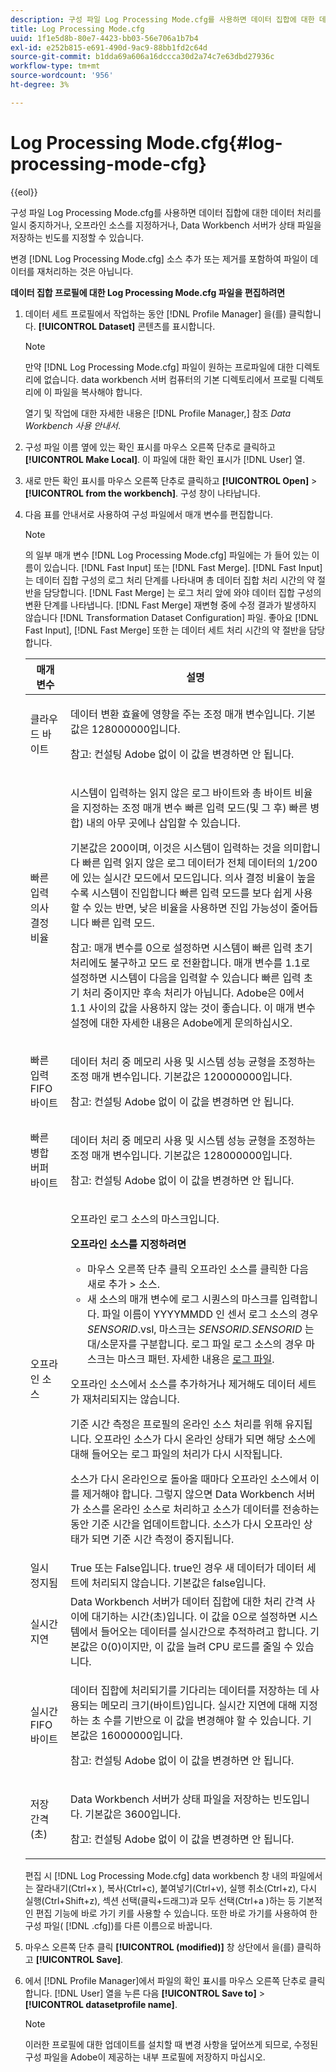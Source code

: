 ```yaml
---
description: 구성 파일 Log Processing Mode.cfg를 사용하면 데이터 집합에 대한 데이터 처리를 일시 중지하거나, 오프라인 소스를 지정하거나, Data Workbench 서버가 상태 파일을 저장하는 빈도를 지정할 수 있습니다.
title: Log Processing Mode.cfg
uuid: 1f1e5d8b-80e7-4423-bb03-56e706a1b7b4
exl-id: e252b815-e691-490d-9ac9-88bb1fd2c64d
source-git-commit: b1dda69a606a16dccca30d2a74c7e63dbd27936c
workflow-type: tm+mt
source-wordcount: '956'
ht-degree: 3%

---
```


# Log Processing Mode.cfg{#log-processing-mode-cfg}

{{eol}}

구성 파일 Log Processing Mode.cfg를 사용하면 데이터 집합에 대한 데이터 처리를 일시 중지하거나, 오프라인 소스를 지정하거나, Data Workbench 서버가 상태 파일을 저장하는 빈도를 지정할 수 있습니다.

변경 [!DNL Log Processing Mode.cfg] 소스 추가 또는 제거를 포함하여 파일이 데이터를 재처리하는 것은 아닙니다.

**데이터 집합 프로필에 대한 Log Processing Mode.cfg 파일을 편집하려면**

1. 데이터 세트 프로필에서 작업하는 동안 [!DNL Profile Manager] 을(를) 클릭합니다. **[!UICONTROL Dataset]** 콘텐츠를 표시합니다.

   >[!NOTE]
   >
   >만약 [!DNL Log Processing Mode.cfg] 파일이 원하는 프로파일에 대한 디렉토리에 없습니다. data workbench 서버 컴퓨터의 기본 디렉토리에서 프로필 디렉토리에 이 파일을 복사해야 합니다.

   열기 및 작업에 대한 자세한 내용은 [!DNL Profile Manager,] 참조 *Data Workbench 사용 안내서*.

1. 구성 파일 이름 옆에 있는 확인 표시를 마우스 오른쪽 단추로 클릭하고 **[!UICONTROL Make Local]**. 이 파일에 대한 확인 표시가 [!DNL User] 열.
1. 새로 만든 확인 표시를 마우스 오른쪽 단추로 클릭하고 **[!UICONTROL Open]** > **[!UICONTROL from the workbench]**. 구성 창이 나타납니다.
1. 다음 표를 안내서로 사용하여 구성 파일에서 매개 변수를 편집합니다.

   >[!NOTE]
   >
   >의 일부 매개 변수 [!DNL Log Processing Mode.cfg] 파일에는 가 들어 있는 이름이 있습니다. [!DNL Fast Input] 또는 [!DNL Fast Merge]. [!DNL Fast Input]는 데이터 집합 구성의 로그 처리 단계를 나타내며 총 데이터 집합 처리 시간의 약 절반을 담당합니다. [!DNL Fast Merge] 는 로그 처리 앞에 와야 데이터 집합 구성의 변환 단계를 나타냅니다. [!DNL Fast Merge] 재변형 중에 수정 결과가 발생하지 않습니다 [!DNL Transformation Dataset Configuration] 파일. 좋아요 [!DNL Fast Input], [!DNL Fast Merge] 또한 는 데이터 세트 처리 시간의 약 절반을 담당합니다.

   <table id="table_1BF356E21C0E4119A277F40CEC5D7A21"> 
   <thead> 
   <tr> 
      <th colname="col1" class="entry"> 매개 변수 </th> 
      <th colname="col2" class="entry"> 설명 </th> 
   </tr> 
   </thead>
   <tbody> 
   <tr> 
      <td colname="col1"> 클라우드 바이트 </td> 
      <td colname="col2"> <p>데이터 변환 효율에 영향을 주는 조정 매개 변수입니다. 기본값은 128000000입니다. </p> <p> <p>참고: 컨설팅 Adobe 없이 이 값을 변경하면 안 됩니다. </p> </p> </td> 
   </tr> 
   <tr> 
      <td colname="col1"> 빠른 입력 의사 결정 비율 </td> 
      <td colname="col2"> <p>시스템이 입력하는 읽지 않은 로그 바이트와 총 바이트 비율을 지정하는 조정 매개 변수 <span class="wintitle"> 빠른 입력</span> 모드(및 그 후) <span class="wintitle"> 빠른 병합</span>) 내의 아무 곳에나 삽입할 수 있습니다. </p> <p> 기본값은 200이며, 이것은 시스템이 입력하는 것을 의미합니다 <span class="wintitle"> 빠른 입력</span> 읽지 않은 로그 데이터가 전체 데이터의 1/200에 있는 실시간 모드에서 모드입니다. 의사 결정 비율이 높을수록 시스템이 진입합니다 <span class="wintitle"> 빠른 입력</span> 모드를 보다 쉽게 사용할 수 있는 반면, 낮은 비율을 사용하면 진입 가능성이 줄어듭니다 <span class="wintitle"> 빠른 입력</span> 모드. </p> <p> <p>참고: 매개 변수를 0으로 설정하면 시스템이 <span class="wintitle"> 빠른 입력</span> 초기 처리에도 불구하고 모드 로 전환합니다. 매개 변수를 1.1로 설정하면 시스템이 다음을 입력할 수 있습니다 <span class="wintitle"> 빠른 입력</span> 초기 처리 중이지만 후속 처리가 아닙니다. Adobe은 0에서 1.1 사이의 값을 사용하지 않는 것이 좋습니다. 이 매개 변수 설정에 대한 자세한 내용은 Adobe에게 문의하십시오. </p> </p> </td> 
   </tr> 
   <tr> 
      <td colname="col1"> 빠른 입력 FIFO 바이트 </td> 
      <td colname="col2"> <p>데이터 처리 중 메모리 사용 및 시스템 성능 균형을 조정하는 조정 매개 변수입니다. 기본값은 120000000입니다. </p> <p> <p>참고: 컨설팅 Adobe 없이 이 값을 변경하면 안 됩니다. </p> </p> </td> 
   </tr> 
   <tr> 
      <td colname="col1"> 빠른 병합 버퍼 바이트 </td> 
      <td colname="col2"> <p>데이터 처리 중 메모리 사용 및 시스템 성능 균형을 조정하는 조정 매개 변수입니다. 기본값은 128000000입니다. </p> <p> <p>참고: 컨설팅 Adobe 없이 이 값을 변경하면 안 됩니다. </p> </p> </td> 
   </tr> 
   <tr> 
      <td colname="col1"> 오프라인 소스 </td> 
      <td colname="col2"> <p>오프라인 로그 소스의 마스크입니다. </p> <p> <b> 오프라인 소스를 지정하려면</b> 
      <ul id="ul_569B90E9A85246F88906FA5444F8A93E"> 
       <li id="li_3EF182CEF4A44106B5267175EC62B9AB"> 마우스 오른쪽 단추 클릭 <span class="uicontrol"> 오프라인 소스</span>를 클릭한 다음 <span class="uicontrol"> 새로 추가</span> &gt; <span class="uicontrol"> 소스</span>. </li> 
       <li id="li_E8FBA212F4784B1A830745A90BB3AF90"> 새 소스의 매개 변수에 로그 시퀀스의 마스크를 입력합니다. 파일 이름이 YYYYMMDD 인 센서 로그 소스의 경우<i>SENSORID</i>.vsl, 마스크는 <i>SENSORID.SENSORID</i> 는 대/소문자를 구분합니다. 로그 파일 로그 소스의 경우 마스크는 <span class="wintitle"> 마스크 패턴</span>. 자세한 내용은 <a href="../../../home/c-dataset-const-proc/c-log-proc-config-file/c-log-sources.md#concept-3d4fb817c057447d90f166b1183b461e"> 로그 파일</a>. </li> 
      </ul> </p> <p> 오프라인 소스에서 소스를 추가하거나 제거해도 데이터 세트가 재처리되지는 않습니다. </p> <p> 기준 시간 측정은 프로필의 온라인 소스 처리를 위해 유지됩니다. 오프라인 소스가 다시 온라인 상태가 되면 해당 소스에 대해 들어오는 로그 파일의 처리가 다시 시작됩니다. </p> <p> 소스가 다시 온라인으로 돌아올 때마다 오프라인 소스에서 이를 제거해야 합니다. 그렇지 않으면 Data Workbench 서버가 소스를 온라인 소스로 처리하고 소스가 데이터를 전송하는 동안 기준 시간을 업데이트합니다. 소스가 다시 오프라인 상태가 되면 기준 시간 측정이 중지됩니다. </p> </td> 
   </tr> 
   <tr> 
      <td colname="col1"> 일시 정지됨 </td> 
      <td colname="col2"> True 또는 False입니다. true인 경우 새 데이터가 데이터 세트에 처리되지 않습니다. 기본값은 false입니다. </td> 
   </tr> 
   <tr> 
      <td colname="col1"> 실시간 지연 </td> 
      <td colname="col2"> Data Workbench 서버가 데이터 집합에 대한 처리 간격 사이에 대기하는 시간(초)입니다. 이 값을 0으로 설정하면 시스템에서 들어오는 데이터를 실시간으로 추적하려고 합니다. 기본값은 0(0)이지만, 이 값을 늘려 CPU 로드를 줄일 수 있습니다. </td> 
   </tr> 
   <tr> 
      <td colname="col1"> 실시간 FIFO 바이트 </td> 
      <td colname="col2"> <p>데이터 집합에 처리되기를 기다리는 데이터를 저장하는 데 사용되는 메모리 크기(바이트)입니다. 실시간 지연에 대해 지정하는 초 수를 기반으로 이 값을 변경해야 할 수 있습니다. 기본값은 16000000입니다. </p> <p> <p>참고: 컨설팅 Adobe 없이 이 값을 변경하면 안 됩니다. </p> </p> </td> 
   </tr> 
   <tr> 
      <td colname="col1"> 저장 간격(초) </td> 
      <td colname="col2"> <p>Data Workbench 서버가 상태 파일을 저장하는 빈도입니다. 기본값은 3600입니다. </p> <p> <p>참고: 컨설팅 Adobe 없이 이 값을 변경하면 안 됩니다. </p> </p> </td> 
   </tr> 
   </tbody> 
   </table>

   편집 시 [!DNL Log Processing Mode.cfg] data workbench 창 내의 파일에서는 잘라내기(Ctrl+x ), 복사(Ctrl+c), 붙여넣기(Ctrl+v), 실행 취소(Ctrl+z), 다시 실행(Ctrl+Shift+z), 섹션 선택(클릭+드래그)과 모두 선택(Ctrl+a )하는 등 기본적인 편집 기능에 바로 가기 키를 사용할 수 있습니다. 또한 바로 가기를 사용하여 한 구성 파일( [!DNL .cfg])를 다른 이름으로 바꿉니다.

1. 마우스 오른쪽 단추 클릭 **[!UICONTROL (modified)]** 창 상단에서 을(를) 클릭하고 **[!UICONTROL Save]**.
1. 에서 [!DNL Profile Manager]에서 파일의 확인 표시를 마우스 오른쪽 단추로 클릭합니다. [!DNL User] 열을 누른 다음 **[!UICONTROL Save to]** > **[!UICONTROL datasetprofile name]**.

   >[!NOTE]
   >
   >이러한 프로필에 대한 업데이트를 설치할 때 변경 사항을 덮어쓰게 되므로, 수정된 구성 파일을 Adobe이 제공하는 내부 프로필에 저장하지 마십시오.
